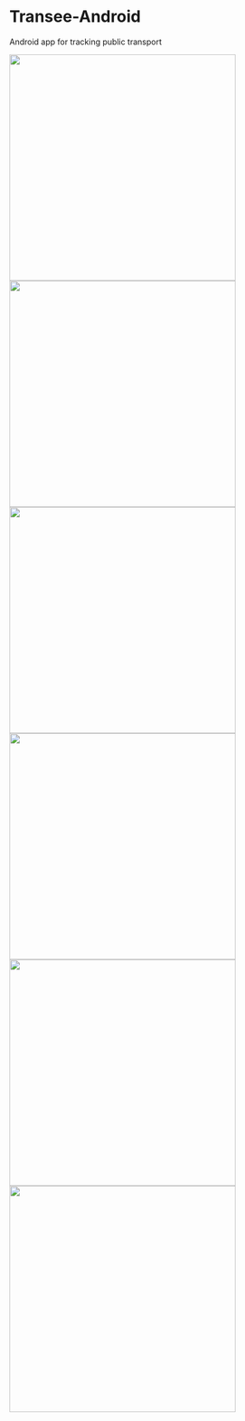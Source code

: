 # Transee-Android
Android app for tracking public transport

<img src="https://github.com/zhukovme/Transee-Android/blob/master/Images/Screenshot_2016-05-13-15-07-31.png?raw=true" width="400">
<img src="https://github.com/zhukovme/Transee-Android/blob/master/Images/Screenshot_2016-05-13-15-10-55.png?raw=true" width="400">
<img src="https://github.com/zhukovme/Transee-Android/blob/master/Images/Screenshot_2016-05-13-15-09-47.png?raw=true" width="400">
<img src="https://github.com/zhukovme/Transee-Android/blob/master/Images/Screenshot_2016-05-13-15-11-17.png?raw=true" width="400">
<img src="https://github.com/zhukovme/Transee-Android/blob/master/Images/Screenshot_2016-05-13-15-11-27.png?raw=true" width="400">
<img src="https://github.com/zhukovme/Transee-Android/blob/master/Images/Screenshot_2016-05-13-15-11-39.png?raw=true" width="400">
